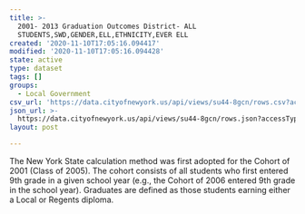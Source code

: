 ```yaml
---
title: >-
  2001- 2013 Graduation Outcomes District- ALL
  STUDENTS,SWD,GENDER,ELL,ETHNICITY,EVER ELL
created: '2020-11-10T17:05:16.094417'
modified: '2020-11-10T17:05:16.094428'
state: active
type: dataset
tags: []
groups:
  - Local Government
csv_url: 'https://data.cityofnewyork.us/api/views/su44-8gcn/rows.csv?accessType=DOWNLOAD'
json_url: >-
  https://data.cityofnewyork.us/api/views/su44-8gcn/rows.json?accessType=DOWNLOAD
layout: post

---
```

The New York State calculation method was first adopted for the Cohort of 2001 (Class of 2005).  The cohort consists of all students who first entered 9th grade in a given school year (e.g., the Cohort of 2006 entered 9th grade in the school year).  Graduates are defined as those students earning either a Local or Regents diploma.
